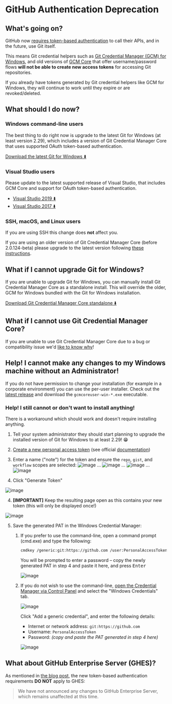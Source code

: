 # GitHub Authentication Deprecation

## What's going on?

GitHub now [requires token-based authentication](https://github.blog/2020-07-30-token-authentication-requirements-for-api-and-git-operations/) to
call their APIs, and in the future, use Git itself.

This means Git credential helpers such as [Git Credential Manager (GCM) for
Windows](https://github.com/microsoft/Git-Credential-Manager-for-Windows), and
old versions of [GCM Core](https://aka.ms/gcmcore) that offer username/password
flows **will not be able to create new access tokens** for accessing Git
repositories.

If you already have tokens generated by Git credential helpers like GCM for
Windows, they will continue to work until they expire or are revoked/deleted.

## What should I do now?

### Windows command-line users

The best thing to do right now is upgrade to the latest Git for Windows (at
least version 2.29), which includes a version of Git Credential Manager Core that
uses supported OAuth token-based authentication.

[Download the latest Git for Windows ⬇️](https://git-scm.com/download/win)

### Visual Studio users

Please update to the latest supported release of Visual Studio, that includes
GCM Core and support for OAuth token-based authentication.

- [Visual Studio 2019 ⬇️](https://docs.microsoft.com/en-us/visualstudio/install/update-visual-studio?view=vs-2019)
- [Visual Studio 2017 ⬇️](https://docs.microsoft.com/en-us/visualstudio/install/update-visual-studio?view=vs-2017)

### SSH, macOS, and Linux users

If you are using SSH this change does **not** affect you.

If you are using an older version of Git Credential Manager Core (before
2.0.124-beta) please upgrade to the latest version following [these
instructions](https://github.com/microsoft/Git-Credential-Manager-Core#download-and-install).

## What if I cannot upgrade Git for Windows?

If you are unable to upgrade Git for Windows, you can manually install Git
Credential Manager Core as a standalone install. This will override the older,
GCM for Windows bundled with the Git for Windows installation.

[Download Git Credential Manager Core standalone ⬇️](https://aka.ms/gcmcore-latest)

## What if I cannot use Git Credential Manager Core?

If you are unable to use Git Credential Manager Core due to a bug or
compatibility issue we'd [like to know why](https://github.com/microsoft/Git-Credential-Manager-Core/issues/new/choose)!

## Help! I cannot make any changes to my Windows machine without an Administrator!

If you do not have permission to change your installation (for example in a
corporate environment) you can use the per-user installer. Check out the [latest
release](https://aka.ms/gcmcore-latest) and download the `gcmcoreuser-win-*.exe`
executable.

### Help! I still cannot or don't want to install anything!

There is a workaround which should work and doesn't require installing anything.

1. Tell your system administrator they should start planning to upgrade the
   installed version of Git for Windows to at least 2.29! 😁

2. [Create a new personal access token](https://github.com/settings/tokens/new?scopes=repo,gist,workflow) (see official [documentation](https://docs.github.com/en/free-pro-team@latest/github/authenticating-to-github/creating-a-personal-access-token))

3. Enter a name ("note") for the token and ensure the `repo`, `gist`, and
   `workflow` scopes are selected:
![image](https://user-images.githubusercontent.com/5658207/95448332-1beb2000-095b-11eb-9a48-9c05b1926a6b.png)
...
![image](https://user-images.githubusercontent.com/5658207/95447304-6f5c6e80-0959-11eb-924b-50b86c2b3d77.png)
...
![image](https://user-images.githubusercontent.com/5658207/95447450-a3d02a80-0959-11eb-82a8-2d2834d5aa16.png)
...
![image](https://user-images.githubusercontent.com/5658207/95447343-7b483080-0959-11eb-8e00-151d53893f3f.png)

3. Click "Generate Token"

![image](https://user-images.githubusercontent.com/5658207/95448393-31f8e080-095b-11eb-9568-cfd1c567a65c.png)

4. **[IMPORTANT]** Keep the resulting page open as this contains your new token
   (this will only be displayed once!)

![image](https://user-images.githubusercontent.com/5658207/95448288-ff4ee800-095a-11eb-9709-8e37bde8b716.png)

5. Save the generated PAT in the Windows Credential Manager:

   1. If you prefer to use the command-line, open a command prompt (cmd.exe) and
      type the following:

      ```bash
      cmdkey /generic:git:https://github.com /user:PersonalAccessToken /pass
      ```

      You will be prompted to enter a password – copy the newly generated PAT in
      step 4 and paste it here, and press <kbd>Enter</kbd>

      ![image](https://user-images.githubusercontent.com/5658207/95448479-4fc64580-095b-11eb-9970-0b6faf7f4ae7.png)

   1. If you do not wish to use the command-line, [open the Credential Manager
      via Control Panel](https://support.microsoft.com/en-us/windows/accessing-credential-manager-1b5c916a-6a16-889f-8581-fc16e8165ac0)
      and select the "Windows Credentials" tab.

      ![image](https://user-images.githubusercontent.com/5658207/96468389-f6e09200-1223-11eb-9993-ae7b4096b769.png)

      Click "Add a generic credential", and enter the following details:

      - Internet or network address: `git:https://github.com`
      - Username: `PersonalAccessToken`
      - Password: _(copy and paste the PAT generated in step 4 here)_

      ![image](https://user-images.githubusercontent.com/5658207/96468318-ddd7e100-1223-11eb-8cd4-aa118493c538.png)

## What about GitHub Enterprise Server (GHES)?

As mentioned in [the blog post](https://github.blog/2020-07-30-token-authentication-requirements-for-api-and-git-operations/),
the new token-based authentication requirements **DO NOT** apply to GHES:

> We have not announced any changes to GitHub Enterprise Server, which remains
> unaffected at this time.
